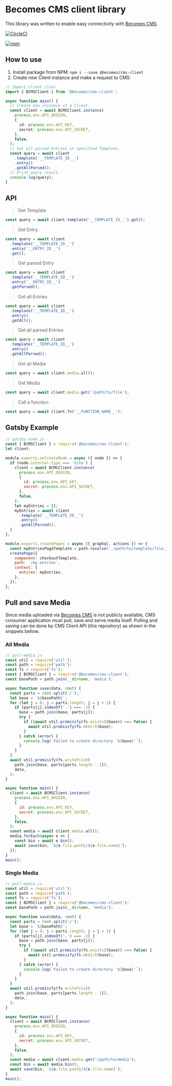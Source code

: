 # Becomes CMS client library

This library was written to enable easy connectivity with [Becomes CMS](https://github.com/becomesco/cms).

[![CircleCI](https://circleci.com/gh/becomesco/cms-client/tree/master.svg?style=svg)](https://circleci.com/gh/becomesco/cms-client/tree/master)

[![npm](https://nodei.co/npm/@becomes/cms-client.png)](https://www.npmjs.com/package/@becomes/cms-client)

## How to use

1. Install package from NPM: `npm i --save @becomes/cms-client`
2. Create new Client instance and make a request to CMS:

```ts
// Import Client class.
import { BCMSClient } from '@becomes/cms-client';

async function main() {
  // Create new instance of a Client.
  const client = await BCMSClient.instance(
    process.env.API_ORIGIN,
    {
      id: process.env.API_KEY,
      secret: process.env.API_SECRET,
    },
    false,
  );
  // Get all parsed Entries in specified Template.
  const query = await client
    .template('__TEMPLATE_ID__')
    .entry()
    .getAllParsed();
  // Print query result
  console.log(query);
}
```

## API

> Get Template

```ts
const query = await client.template('__TEMPLATE_ID__').get();
```

> Get Entry

```ts
const query = await client
  .template('__TEMPLATE_ID__')
  .entry('__ENTRY_ID__')
  .get();
```

> Get parsed Entry

```ts
const query = await client
  .template('__TEMPLATE_ID__')
  .entry('__ENTRY_ID__')
  .getParsed();
```

> Get all Entries

```ts
const query = await client
  .template('__TEMPLATE_ID__')
  .entry()
  .getAll();
```

> Get all parsed Entries

```ts
const query = await client
  .template('__TEMPLATE_ID__')
  .entry()
  .getAllParsed();
```

> Get all Media

```ts
const query = await client.media.all();
```

> Get Media

```ts
const query = await client.media.get('/path/to/file');
```

> Call a function

```ts
const query = await client.fn('__FUNCTION_NAME__');
```

## Gatsby Example

```js
// gatsby-node.js
const { BCMSClient } = require('@becomes/cms-client');
let client;

module.exports.onCreateNode = async ({ node }) => {
  if (node.internal.type === 'Site') {
    client = await BCMSClient.instance(
      process.env.API_ORIGIN,
      {
        id: process.env.API_KEY,
        secret: process.env.API_SECRET,
      },
      false,
    );
    let myEntries = [];
    myEntries = await client
      .template('__TEMPLATE_ID__')
      .entry()
      .getAllParsed();
  }
};

module.exports.createPages = async ({ graphql, actions }) => {
  const myEntriesPageTemplate = path.resolve('./path/to/template/file.js');
  createPage({
    component: checkoutTemplate,
    path: `/my-entries`,
    context: {
      entires: myEntries,
    },
  });
};
```

## Pull and save Media

Since media uploaded via [Becomes CMS]() is not publicly available, CMS consumer application must pull, save and serve media itself. Pulling and saving can be done by CMS Client API (this repository) as shown in the snippets bellow.

### All Media

```js
// pull-media.js
const util = require('util');
const path = require('path');
const fs = require('fs');
const { BCMSClient } = require('@becomes/cms-client');
const basePath = path.join(__dirname, 'media');

async function save(data, root) {
  const parts = root.split('/');
  let base = `${basePath}`;
  for (let j = 0; j < parts.length; j = j + 1) {
    if (parts[j].indexOf('.') === -1) {
      base = path.join(base, parts[j]);
      try {
        if ((await util.promisify(fs.exists)(base)) === false) {
          await util.promisify(fs.mkdir)(base);
        }
      } catch (error) {
        console.log(`Failed to create directory '${base}'`);
      }
    }
  }
  await util.promisify(fs.writeFile)(
    path.join(base, parts[parts.length - 1]),
    data,
  );
}

async function main() {
  client = await BCMSClient.instance(
    process.env.API_ORIGIN,
    {
      id: process.env.API_KEY,
      secret: process.env.API_SECRET,
    },
    false,
  );
  const media = await client.media.all();
  media.forEach(async e => {
    const bin = await e.bin();
    await save(bin, `${e.file.path}/${e.file.name}`);
  });
}
main();
```

### Single Media

```js
// pull-media.js
const util = require('util');
const path = require('path');
const fs = require('fs');
const { BCMSClient } = require('@becomes/cms-client');
const basePath = path.join(__dirname, 'media');

async function save(data, root) {
  const parts = root.split('/');
  let base = `${basePath}`;
  for (let j = 0; j < parts.length; j = j + 1) {
    if (parts[j].indexOf('.') === -1) {
      base = path.join(base, parts[j]);
      try {
        if ((await util.promisify(fs.exists)(base)) === false) {
          await util.promisify(fs.mkdir)(base);
        }
      } catch (error) {
        console.log(`Failed to create directory '${base}'`);
      }
    }
  }
  await util.promisify(fs.writeFile)(
    path.join(base, parts[parts.length - 1]),
    data,
  );
}

async function main() {
  client = await BCMSClient.instance(
    process.env.API_ORIGIN,
    {
      id: process.env.API_KEY,
      secret: process.env.API_SECRET,
    },
    false,
  );
  const media = await client.media.get('/path/to/media');
  const bin = await media.bin();
  await save(bin, `${e.file.path}/${e.file.name}`);
}
main();
```
